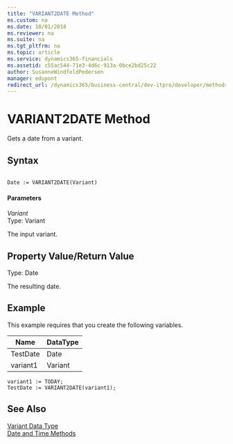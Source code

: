 ```yaml
---
title: "VARIANT2DATE Method"
ms.custom: na
ms.date: 10/01/2018
ms.reviewer: na
ms.suite: na
ms.tgt_pltfrm: na
ms.topic: article
ms.service: dynamics365-financials
ms.assetid: c55ac544-71e3-4d6c-913a-0bce2bd25c22
author: SusanneWindfeldPedersen
manager: edupont
redirect_url: /dynamics365/business-central/dev-itpro/developer/methods-auto/library
---
```


 

# VARIANT2DATE Method
Gets a date from a variant.  

## Syntax  

```  

Date := VARIANT2DATE(Variant)  
```  

#### Parameters  
 *Variant*  
 Type: Variant  

 The input variant.  

## Property Value/Return Value  
 Type: Date  

 The resulting date.  

## Example  
 This example requires that you create the following variables.  

|Name|DataType|  
|----------|--------------|  
|TestDate|Date|  
|variant1|Variant|  

```  
variant1 := TODAY;  
TestDate := VARIANT2DATE(variant1);  
```  

## See Also  
 [Variant Data Type](../datatypes/devenv-Variant-Data-Type.md)   
 [Date and Time Methods](devenv-Date-and-Time-Methods.md)   
